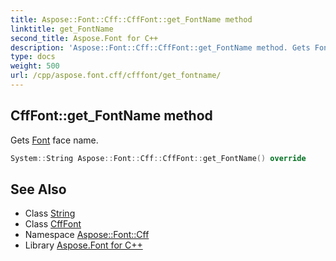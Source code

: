 ```yaml
---
title: Aspose::Font::Cff::CffFont::get_FontName method
linktitle: get_FontName
second_title: Aspose.Font for C++
description: 'Aspose::Font::Cff::CffFont::get_FontName method. Gets Font face name in C++.'
type: docs
weight: 500
url: /cpp/aspose.font.cff/cfffont/get_fontname/
---
```

## CffFont::get_FontName method


Gets [Font](../../../aspose.font/font/) face name.

```cpp
System::String Aspose::Font::Cff::CffFont::get_FontName() override
```

## See Also

* Class [String](../../../system/string/)
* Class [CffFont](../)
* Namespace [Aspose::Font::Cff](../../)
* Library [Aspose.Font for C++](../../../)
